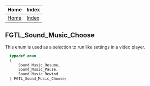 | Home                     | Index                                     |
|:-------------------------|:------------------------------------------|
| [Home](../index.html)    | [Index](../first_time/first_time.html)    |

## FGTL_Sound_Music_Choose
This enum is used as a selection to run 
like settings in a video player.
```cpp
  typedef enum
  {
	  Sound_Music_Resume,
	  Sound_Music_Pause,
	  Sound_Music_Rewind
  } FGTL_Sound_Music_Choose;
```
